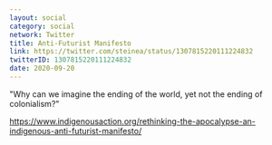 ```yaml
---
layout: social
category: social
network: Twitter
title: Anti-Futurist Manifesto
link: https://twitter.com/steinea/status/1307815220111224832
twitterID: 1307815220111224832
date: 2020-09-20
---
```


"Why can we imagine the ending of the world, yet not the ending of colonialism?"

<https://www.indigenousaction.org/rethinking-the-apocalypse-an-indigenous-anti-futurist-manifesto/>
